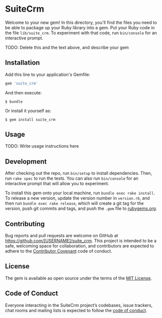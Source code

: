 # SuiteCrm

Welcome to your new gem! In this directory, you'll find the files you need to be able to package up your Ruby library into a gem. Put your Ruby code in the file `lib/suite_crm`. To experiment with that code, run `bin/console` for an interactive prompt.

TODO: Delete this and the text above, and describe your gem

## Installation

Add this line to your application's Gemfile:

```ruby
gem 'suite_crm'
```

And then execute:

    $ bundle

Or install it yourself as:

    $ gem install suite_crm

## Usage

TODO: Write usage instructions here

## Development

After checking out the repo, run `bin/setup` to install dependencies. Then, run `rake spec` to run the tests. You can also run `bin/console` for an interactive prompt that will allow you to experiment.

To install this gem onto your local machine, run `bundle exec rake install`. To release a new version, update the version number in `version.rb`, and then run `bundle exec rake release`, which will create a git tag for the version, push git commits and tags, and push the `.gem` file to [rubygems.org](https://rubygems.org).

## Contributing

Bug reports and pull requests are welcome on GitHub at https://github.com/[USERNAME]/suite_crm. This project is intended to be a safe, welcoming space for collaboration, and contributors are expected to adhere to the [Contributor Covenant](http://contributor-covenant.org) code of conduct.

## License

The gem is available as open source under the terms of the [MIT License](https://opensource.org/licenses/MIT).

## Code of Conduct

Everyone interacting in the SuiteCrm project’s codebases, issue trackers, chat rooms and mailing lists is expected to follow the [code of conduct](https://github.com/[USERNAME]/suite_crm/blob/master/CODE_OF_CONDUCT.md).
